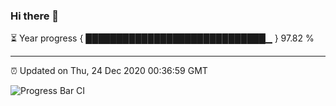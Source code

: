 ### Hi there 👋

⏳ Year progress { █████████████████████████████▁ } 97.82 %

---

⏰ Updated on Thu, 24 Dec 2020 00:36:59 GMT

![Progress Bar CI](https://github.com/liununu/liununu/workflows/Progress%20Bar%20CI/badge.svg)
